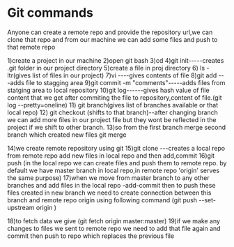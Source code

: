 # Git commands

Anyone can create a remote repo and provide the repository url,we can clone that repo and from our machine we can add some files and push to that remote repo



1)create a project in our machine
2)open git bash
3)cd <project location>
4)git init-----creates .git folder in our project directory
5)create a file in proj directory
6) ls -ltr(gives list of files in our project)
7)vi <file name>----gives contents of file
8)git add <file name>---adds file to stagging area
9)git commit -m "comments"-----adds files from statging area to local repository
10)git log------gives hash value of file content that we get after commiting the file to repository,content of file.(git log --pretty=oneline)
11) git branch(gives list of branches available or that local repo)
12) git checkout <branch>(shifts to that branch)--after changing branch we can add more files in our project file but they wont be reflected in the project if we shift to other branch.
13)so from the first branch merge second branch which created new files
git merge <branch name which created new file>


14)we create remote repository using git
15)git clone <clone repo url from git>---creates a local repo from remote repo
add new files in local repo and then add,commit
16)git push (in the local repo we can create files and push them to remote repo.
by default we have master branch in local repo,in remote repo 'origin' serves the same purpose)
17)when we move from master branch to any other branches and add files in the local repo -add-commit then to push these files created in new branch we need to create connection between this branch and remote repo origin using following command
(git push --set-upstream origin <branch name>)

18)to fetch data we give (git fetch origin master:master)
19)if we make any changes to files we sent to remote repo we need to add that file again and commit then push to repo which replaces the previous file
